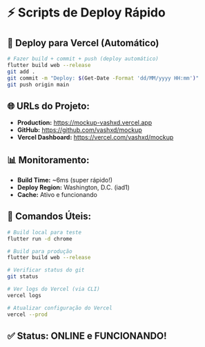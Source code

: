 # ⚡ Scripts de Deploy Rápido

## 🚀 Deploy para Vercel (Automático)
```bash
# Fazer build + commit + push (deploy automático)
flutter build web --release
git add .
git commit -m "Deploy: $(Get-Date -Format 'dd/MM/yyyy HH:mm')"
git push origin main
```

## 🌐 URLs do Projeto:
- **Production:** https://mockup-vashxd.vercel.app
- **GitHub:** https://github.com/vashxd/mockup
- **Vercel Dashboard:** https://vercel.com/vashxd/mockup

## 📊 Monitoramento:
- **Build Time:** ~6ms (super rápido!)
- **Deploy Region:** Washington, D.C. (iad1)
- **Cache:** Ativo e funcionando

## 🔧 Comandos Úteis:
```bash
# Build local para teste
flutter run -d chrome

# Build para produção
flutter build web --release

# Verificar status do git
git status

# Ver logs do Vercel (via CLI)
vercel logs

# Atualizar configuração do Vercel
vercel --prod
```

## ✅ Status: ONLINE e FUNCIONANDO!
